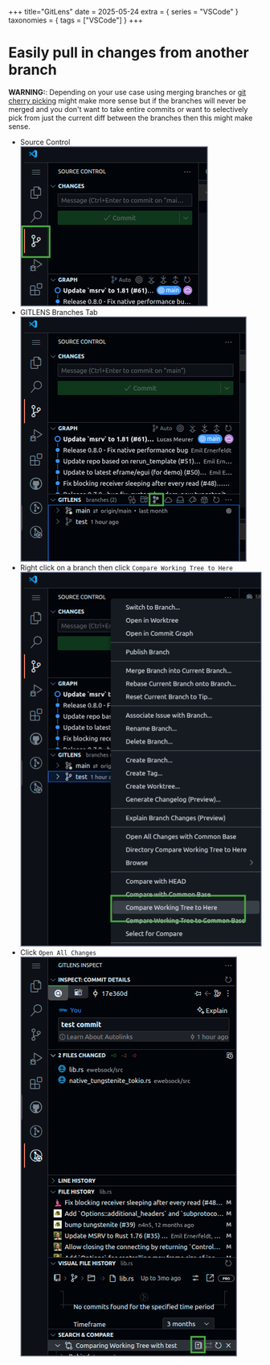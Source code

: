 +++
title="GitLens"
date = 2025-05-24
extra = { series = "VSCode" }
taxonomies = { tags = ["VSCode"] }
+++

# Easily pull in changes from another branch

**WARNING:**: Depending on your use case using merging branches or [git cherry picking](https://www.atlassian.com/git/tutorials/cherry-pick) might make more sense but if the branches will never be merged and you don't want to take entire commits or want to selectively pick from just the current diff between the branches then this might make sense.

- Source Control\
  ![Source Control Screenshot](source_control.png)
- GITLENS Branches Tab\
  ![GITLENS Branches screenshot](GITLENS.png)
- Right click on a branch then click `Compare Working Tree to Here`\
  ![Screenshot of context menu](compare.png)
- Click `Open All Changes`\
  ![Screenshot of button to show all changes](open_all_changes.png)
